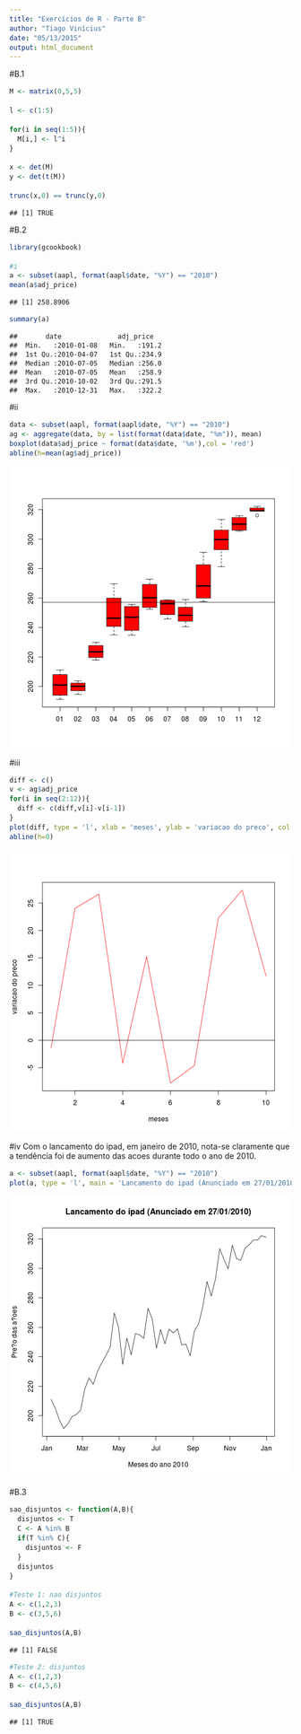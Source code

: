 ```yaml
---
title: "Exercícios de R - Parte B"
author: "Tiago Vinícius"
date: "05/13/2015"
output: html_document
---
```


#B.1

```r
M <- matrix(0,5,5)

l <- c(1:5)

for(i in seq(1:5)){
  M[i,] <- l^i
}

x <- det(M)
y <- det(t(M))

trunc(x,0) == trunc(y,0)
```

```
## [1] TRUE
```

#B.2

```r
library(gcookbook)

#i
a <- subset(aapl, format(aapl$date, "%Y") == "2010")
mean(a$adj_price)
```

```
## [1] 258.8906
```

```r
summary(a)
```

```
##       date              adj_price    
##  Min.   :2010-01-08   Min.   :191.2  
##  1st Qu.:2010-04-07   1st Qu.:234.9  
##  Median :2010-07-05   Median :256.0  
##  Mean   :2010-07-05   Mean   :258.9  
##  3rd Qu.:2010-10-02   3rd Qu.:291.5  
##  Max.   :2010-12-31   Max.   :322.2
```

#ii

```r
data <- subset(aapl, format(aapl$date, "%Y") == "2010")
ag <- aggregate(data, by = list(format(data$date, "%m")), mean)
boxplot(data$adj_price ~ format(data$date, '%m'),col = 'red')
abline(h=mean(ag$adj_price))
```

![plot of chunk unnamed-chunk-3](figure/unnamed-chunk-3-1.png) 

#iii

```r
diff <- c()
v <- ag$adj_price
for(i in seq(2:12)){
  diff <- c(diff,v[i]-v[i-1])
}
plot(diff, type = 'l', xlab = 'meses', ylab = 'variacao do preco', col = 'red')
abline(h=0)
```

![plot of chunk unnamed-chunk-4](figure/unnamed-chunk-4-1.png) 

#iv
Com o lancamento do ipad, em janeiro de 2010, nota-se claramente que a tendência foi de aumento das acoes durante todo o ano de 2010.


```r
a <- subset(aapl, format(aapl$date, "%Y") == "2010")
plot(a, type = 'l', main = 'Lancamento do ipad (Anunciado em 27/01/2010)', xlab = 'Meses do ano 2010', ylab = 'Pre?o das a?oes')
```

![plot of chunk unnamed-chunk-5](figure/unnamed-chunk-5-1.png) 


#B.3

```r
sao_disjuntos <- function(A,B){
  disjuntos <- T
  C <- A %in% B
  if(T %in% C){
    disjuntos <- F
  }
  disjuntos
}

#Teste 1: nao disjuntos
A <- c(1,2,3)
B <- c(3,5,6)

sao_disjuntos(A,B)
```

```
## [1] FALSE
```

```r
#Teste 2: disjuntos
A <- c(1,2,3)
B <- c(4,5,6)

sao_disjuntos(A,B)
```

```
## [1] TRUE
```
